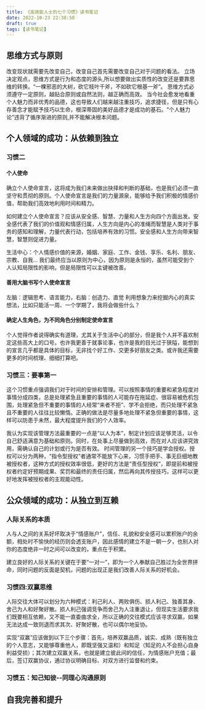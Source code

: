 ```yaml
---
title: 《高效能人士的七个习惯》读书笔记
date: 2022-10-23 22:38:58
draft: true
tags: [读书笔记]
---
```


## 思维方式与原则
改变现状就需要先改变自己，改变自己首先需要改变自己对于问题的看法。
立场决定观点，思维方式是行为和态度的源头,所以想要做出实质性的改变还是要靠思维的转换。“一棵邪恶的大树，砍它枝叶千斧，不如砍它根基一斧”。
思维方式必须遵守一定原则，越贴合原则或自然法则，越正确而高效。
当今社会愈发地看重个人魅力而非优秀的品德，这也导致人们越来越注重技巧，追求捷径，但是只有心存善念才能赋予技巧以生命，根深蒂固的美好品德才是成功的基石。“个人魅力论”违背了循序渐进的原则,并不能解决根本问题。

## 个人领域的成功：从依赖到独立

### 习惯二

#### 个人使命

确立个人使命宣言，这将成为我们未来做出抉择和判断的基础，也是我们必须一直坚守和贯彻的原则。个人使命宣言是我们的力量源泉，能够给予我们积极的情感价值，帮助我们高效地利用时间和精力。

如何建立个人使命宣言？应该从安全感、智慧、力量和人生方向四个方面出发。安全感代表了我们的价值观和情感归属，人生方向是内心的准绳而智慧是人类对于事务的感知和理解，力量代表行动，包括培养有效的习惯。安全感和人生方向带来智慧，智慧则促进力量。

生活中心：个人情感价值的来源，婚姻、家庭、工作、金钱、享乐、名利、朋友、宗教、自我...
我们最终应当以原则为中心，因为原则是永恒的，虽然可能受到个人认知局限性的影响，但是局限性可以主键被改善。

#### 善用大脑书写个人使命宣言

左脑：逻辑思考、语言能力，右脑：创造力、直觉
利用想象力来挖掘内心的真实想法，比如只能活一周、一个学期了，我将会做些什么？

#### 确定人生角色，为不同角色分别制定使命宣言

个人觉得作者说得确实有道理，尤其关于生活中心的部分，但是我个人并不喜欢制定这些高大上的口号。也许我更善于就事论事，也许是我的目光过于狭隘，能想到的宣言几乎都是具体的目标，无非找个好工作、交更多好朋友之类。或许我还需要更多的时间梳理、细细打算吧。

### 习惯三：要事第一

这个习惯重点强调我们对于时间的安排和管理。可以按照事情的重要和紧急程度对事情分成四类，总是处理紧急且重要的事情的人可能存在拖延症、很容易被危机包围，处理紧急但不重要的事情的人经常“来者不拒”、学不会拒绝，而只处理不紧急且不重要的人往往比较懒惰。正确的做法是尽量多地处理不紧急但重要的事情，这样可以防患于未然，最大程度提升我们的个人效率。

我认为实现该管理方法最重要的一点是“以人为本”，制定计划应该足够灵活，以令自己舒适满意为基础和原则。同时，在处事上尽量做到高效，而在对人应该讲究效用，需确认自己的计划或行为是否有效。
时间管理的另一个技巧是学会授权。授权可以分为两种，“指令型授权”者通常不能放下心来，习惯手把手、事无巨细地教被授权者，这种方式的授权效率很低，更好的方法是“责任型授权”，即提前和被授权者约定好预期成果、奖罚和最终的责任归属，然后再向其传授技巧，这样可以更好地发挥被授权者的主观能动性。

## 公众领域的成功：从独立到互赖

### 人际关系的本质

人与人之间的关系好坏取决于“情感账户”，信任、礼貌和安全感可以累积账户的余额，相处时不愉快的经历则会透支账户，因此感情的建立不是一朝一夕，也别人对你的态度绝非一时之间可以改变的，重点在于积累。

建立良好的人际关系的关键在于要“一对一”，即为一个人奉献自己胜过为全世界拼命，同时问题的反面是契机，问题的出现正是我们改善人际关系的好机会。

### 习惯四:双赢思维

人际交往大体可以划分为六种模式：利己利人、两败俱伤、损人利己、独善其身、舍己为人和好聚好散。损人利己强调竞争而舍己为人注重退让，但现实生活要求我们既要相互依赖，又不能一直委曲求全，所以正确的交往模式应该寻求双赢，如果无法达成一致则退而求其次、好聚好散，也可以偶尔地妥协。

实现“双赢”应该做到以下三个步骤：首先，培养双赢品质，诚实、成熟（既有独立的个人意志，又能够尊重他人，即既坚强又温和）和知足（知足的人不会担心自身利益受损）；其次建立双赢关系，也就是建立彼此间的信任，为情感账户充值；最后，签订双赢协议，通过协议明确目标、对双方进行监督和约束。

### 习惯五：知己知彼--同理心沟通原则

## 自我完善和提升


